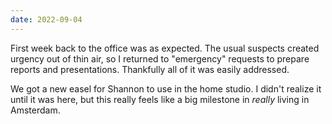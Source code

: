 ```yaml
---
date: 2022-09-04
---
```


First week back to the office was as expected. The usual suspects created urgency out of thin air, so I returned to "emergency" requests to prepare reports and presentations. Thankfully all of it was easily addressed.

We got a new easel for Shannon to use in the home studio. I didn't realize it until it was here, but this really feels like a big milestone in *really* living in Amsterdam.
